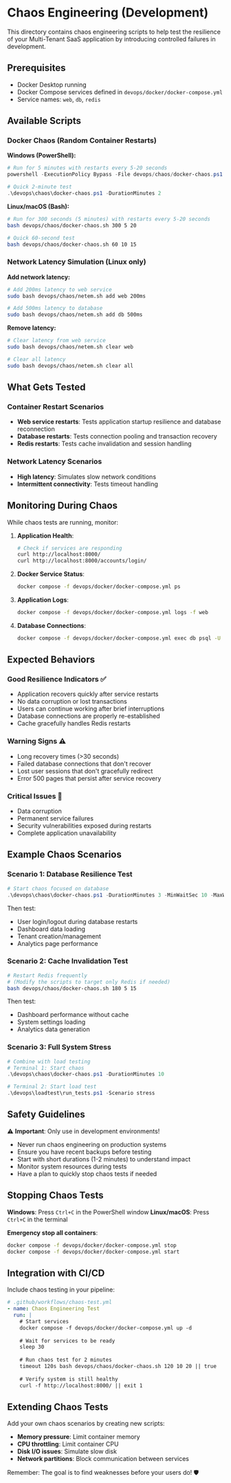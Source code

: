 # Chaos Engineering (Development)

This directory contains chaos engineering scripts to help test the resilience of your Multi-Tenant SaaS application by introducing controlled failures in development.

## Prerequisites

- Docker Desktop running
- Docker Compose services defined in `devops/docker/docker-compose.yml`
- Service names: `web`, `db`, `redis`

## Available Scripts

### Docker Chaos (Random Container Restarts)

**Windows (PowerShell):**
```powershell
# Run for 5 minutes with restarts every 5-20 seconds
powershell -ExecutionPolicy Bypass -File devops/chaos/docker-chaos.ps1 -DurationMinutes 5 -MinWaitSec 5 -MaxWaitSec 20

# Quick 2-minute test
.\devops\chaos\docker-chaos.ps1 -DurationMinutes 2
```

**Linux/macOS (Bash):**
```bash
# Run for 300 seconds (5 minutes) with restarts every 5-20 seconds
bash devops/chaos/docker-chaos.sh 300 5 20

# Quick 60-second test
bash devops/chaos/docker-chaos.sh 60 10 15
```

### Network Latency Simulation (Linux only)

**Add network latency:**
```bash
# Add 200ms latency to web service
sudo bash devops/chaos/netem.sh add web 200ms

# Add 500ms latency to database
sudo bash devops/chaos/netem.sh add db 500ms
```

**Remove latency:**
```bash
# Clear latency from web service
sudo bash devops/chaos/netem.sh clear web

# Clear all latency
sudo bash devops/chaos/netem.sh clear all
```

## What Gets Tested

### Container Restart Scenarios
- **Web service restarts**: Tests application startup resilience and database reconnection
- **Database restarts**: Tests connection pooling and transaction recovery
- **Redis restarts**: Tests cache invalidation and session handling

### Network Latency Scenarios
- **High latency**: Simulates slow network conditions
- **Intermittent connectivity**: Tests timeout handling

## Monitoring During Chaos

While chaos tests are running, monitor:

1. **Application Health**:
   ```bash
   # Check if services are responding
   curl http://localhost:8000/
   curl http://localhost:8000/accounts/login/
   ```

2. **Docker Service Status**:
   ```bash
   docker compose -f devops/docker/docker-compose.yml ps
   ```

3. **Application Logs**:
   ```bash
   docker compose -f devops/docker/docker-compose.yml logs -f web
   ```

4. **Database Connections**:
   ```bash
   docker compose -f devops/docker/docker-compose.yml exec db psql -U saasadmin -d multitenant_saas -c "SELECT count(*) FROM pg_stat_activity;"
   ```

## Expected Behaviors

### Good Resilience Indicators ✅
- Application recovers quickly after service restarts
- No data corruption or lost transactions
- Users can continue working after brief interruptions
- Database connections are properly re-established
- Cache gracefully handles Redis restarts

### Warning Signs ⚠️
- Long recovery times (>30 seconds)
- Failed database connections that don't recover
- Lost user sessions that don't gracefully redirect
- Error 500 pages that persist after service recovery

### Critical Issues 🚨
- Data corruption
- Permanent service failures
- Security vulnerabilities exposed during restarts
- Complete application unavailability

## Example Chaos Scenarios

### Scenario 1: Database Resilience Test
```powershell
# Start chaos focused on database
.\devops\chaos\docker-chaos.ps1 -DurationMinutes 3 -MinWaitSec 10 -MaxWaitSec 30
```

Then test:
- User login/logout during database restarts
- Dashboard data loading
- Tenant creation/management
- Analytics page performance

### Scenario 2: Cache Invalidation Test
```bash
# Restart Redis frequently
# (Modify the scripts to target only Redis if needed)
bash devops/chaos/docker-chaos.sh 180 5 15
```

Then test:
- Dashboard performance without cache
- System settings loading
- Analytics data generation

### Scenario 3: Full System Stress
```powershell
# Combine with load testing
# Terminal 1: Start chaos
.\devops\chaos\docker-chaos.ps1 -DurationMinutes 10

# Terminal 2: Start load test
.\devops\loadtest\run_tests.ps1 -Scenario stress
```

## Safety Guidelines

⚠️ **Important**: Only use in development environments!

- Never run chaos engineering on production systems
- Ensure you have recent backups before testing
- Start with short durations (1-2 minutes) to understand impact
- Monitor system resources during tests
- Have a plan to quickly stop chaos tests if needed

## Stopping Chaos Tests

**Windows**: Press `Ctrl+C` in the PowerShell window
**Linux/macOS**: Press `Ctrl+C` in the terminal

**Emergency stop all containers**:
```bash
docker compose -f devops/docker/docker-compose.yml stop
docker compose -f devops/docker/docker-compose.yml start
```

## Integration with CI/CD

Include chaos testing in your pipeline:

```yaml
# .github/workflows/chaos-test.yml
- name: Chaos Engineering Test
  run: |
    # Start services
    docker compose -f devops/docker/docker-compose.yml up -d
    
    # Wait for services to be ready
    sleep 30
    
    # Run chaos test for 2 minutes
    timeout 120s bash devops/chaos/docker-chaos.sh 120 10 20 || true
    
    # Verify system is still healthy
    curl -f http://localhost:8000/ || exit 1
```

## Extending Chaos Tests

Add your own chaos scenarios by creating new scripts:

- **Memory pressure**: Limit container memory
- **CPU throttling**: Limit container CPU
- **Disk I/O issues**: Simulate slow disk
- **Network partitions**: Block communication between services

Remember: The goal is to find weaknesses before your users do! 🛡️
